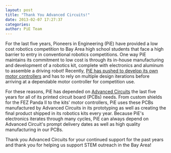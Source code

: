 ```yaml
---
layout: post
title: "Thank You Advanced Circuits!"
date: 2013-02-07 17:27:37
categories:
author: PiE Team
---
```


For the last five years, Pioneers in Engineering (PiE) have provided a low cost robotics competition to Bay Area high school students that face a high barrier to entry in conventional robotics competitions. One way PiE maintains its commitment to low cost is through its in-house manufacturing and development of a robotics kit, complete with electronics and aluminum to assemble a driving robot! Recently, [PiE has pushed to develop its own motor controllers][0] and has to rely on multiple design iterations before arriving at a dependable motor controller for competition use.

For these reasons, PiE has depended on [Advanced Circuits][1] the last five years for all of its printed circuit board (PCBs) needs. From custom shields for the FEZ Panda II to the kits' motor controllers, PiE uses these PCBs manufactured by Advanced Circuits in its prototyping as well as creating the final product shipped in its robotics kits every year. Because PiE's electronics iterates through many cycles, PiE can always depend on Advanced Circuit's prompt delivery dates as well as high quality manufacturing in our PCBs. 

Thank you Advanced Circuits for your continued support for the past years and thank you for helping us support STEM outreach in the Bay Area! 

[0]: http://hackaday.com/2012/03/18/motor-controller-also-does-nyan-cat/
[1]: http://www.4pcb.com/